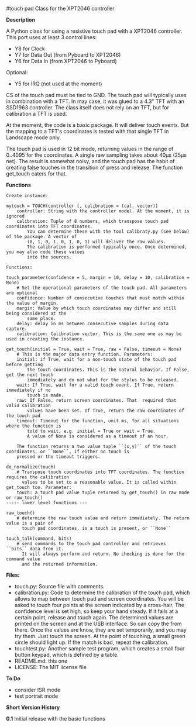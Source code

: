 #touch pad Class for the XPT2046 controller

**Description**

A Python class for using a resistive touch pad with a XPT2046 controller. This port uses at least 3 control lines:

- Y8 for Clock
- Y7 for Data Out (from Pyboard to XPT2046)
- Y6 for Data In  (from XPT2046 to Pyboard)

Optional:

- Y5 for IRQ (not used at the moment)

CS of the touch pad must be tied to GND. The touch pad will typically uses in combination with a TFT. In may case, it was glued to a 4.3" TFT with an SSD1963 controller. The class itself does not rely on an TFT, but for calibration a TFT is used.

At the moment, the code is a basic package. It will deliver touch events. But the mapping to a TFT's coordinates is tested with that single TFT in Landscape mode only.

The touch pad is used in 12 bit mode, returning values in the range of 0..4095 for the coordinates. A single raw sampling takes about 40µs (25µs net). The result is somewhat noisy, and the touch pad has the habit of creating false touches in the transition of press and release. The function get_touch caters for that.


**Functions**
```
Create instance:

mytouch = TOUCH(controller [, calibration = (cal. vector))
    controller: String with the controller model. At the moment, it is ignored
    calibration: Tuple of 8 numbers, which transpose touch pad coordinates into TFT coordinates. 
        You can determine these with the tool calibraty.py (see below) of the package. A vector of
        (0, 1, 0, 1, 0, 1, 0, 1) will deliver the raw values.
        The calibration is performed typically once. Once determined, you may also code these values
        into the sources.

Functions:

touch_parameter(confidence = 5, margin = 10, delay = 10, calibration = None)
    # Set the operational parameters of the touch pad. All parameters are optional
    confidence: Number of consecutive touches that must match within the value of margin.
    margin: Value by which touch coordinates may differ and still being considered at the 
        same place.
    delay: delay in ms between consecutive samples during data capture.
    calibration: Calibration vector. This is the same one as may be used in creating the instance.
    
get_touch(initial = True, wait = True, raw = False, timeout = None)
    # This is the major data entry function. Parameters:
    initial: if True, wait for a non-touch state of the touch pad before getting 
        the touch coordinates. This is the natural behavior. If False, get the next touch 
        immediately and do not what for the stylus to be released.
    wait: If True, wait for a valid touch event. If True, return immediately if no
        touch is made.
    raw: If False, return screen coordinates. That  required that valid calibration
        values have been set. If True, return the raw coordinates of the touch pad
    timeout: Timeout for the function, unit ms, for all situations where the function is
        told to wait, e.g. initial = True or wait = True. 
        A value of None is considered as a timeout of an hour.
    
    The function returns a two value tuple ``(x,y)`` of the touch coordinates, or ``None``, if either no touch is 
    pressed or the timeout triggers.

do_normalize(touch)
    # Transpose touch coordinates into TFT coordinates. The function requires the calibration 
      values to be set to a reasonable value. It is called within get_touch too. Parameter:
    touch: a touch pad value tuple returned by get_touch() in raw mode or raw_touch()
----- lower level functions ---

raw_touch()
    # determine the raw touch value and return immediately. The return value is a pair of 
      touch pad coordinates, is a touch is present, or ``None``
      
touch_talk(command, bits)
    # send commands to the touch pad controller and retrieves  ``bits`` data from it.
      It will always perform and return. No checking is done for the command value
      and the returned information.
```

**Files:**
- touch.py: Source file with comments.
- calibration.py: Code to determine the calibration of the touch pad, which allows to map between touch pad
and screen coordinates. You will be asked to touch four points at the screen indicated by a cross-hair. 
The confidence level is set high, so keep your hand steady. If it fails at a certain point, release and touch again.
The determined values are printed on the screen and at the USB interface. So can copy the from there.
Once the values are know, they are set temporarily, and you may try them. Just touch the screen. At the point of 
touching, a small green circle should light up. If the match is bad, repeat the calibration. 
- touchtest.py: Another sample test program, which creates a small four button keypad, which is defined by
a table.
- README.md: this one
- LICENSE: The MIT license file

**To Do**
- consider ISR mode
- test portrait mode

**Short Version History**

**0.1** 
Initial release with the basic functions

